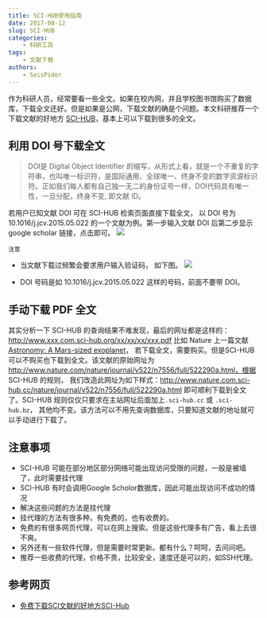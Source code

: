 ```yaml
---
title: SCI-HUB使用指南
date: 2017-08-12
slug: SCI-HUB
categories:
    - 科研工具
tags:
    - 文献下载
authors:
    - SeisPider
---
```

作为科研人员，经常要看一些全文。如果在校内网，并且学校图书馆购买了数据库，下载全文还好。但是如果是公网，下载文献的确是个问题。本文科研推荐一个下载文献的好地方 [SCI-HUB](http://sci-hub.cc/)，基本上可以下载到很多的全文。

## 利用 DOI 号下载全文

>DOI是 Digital Object Identifier 的缩写，从形式上看，就是一个不重复的字符串，也叫唯一标识符，是国际通用、全球唯一、终身不变的数字资源标识符。正如我们每人都有自己独一无二的身份证号一样，DOI代码具有唯一性，一旦分配，终身不变, 即文献 ID。

若用户已知文献 DOI 可在 SCI-HUB 检索页面直接下载全文， 以 DOI 号为10.1016/j.jcv.2015.05.022 的一个文献为例。第一步输入文献 DOI 后第二步显示 google scholar 链接，点击即可。
![](/images/SCI-HUB-DOI.png)

`注意`

-  当文献下载过频繁会要求用户输入验证码， 如下图。
![](/images/SCI-HUB-DOI-VERIFCATION.png)

- DOI 号码是如 10.1016/j.jcv.2015.05.022 这样的号码，前面不要带 DOI。

## 手动下载 PDF 全文
其实分析一下 SCI-HUB 的查询结果不难发现，最后的网址都是这样的： http://www.xxx.com.sci-hub.org/xx/xx/xx/xxx.pdf 比如 Nature 上一篇文献 [Astronomy: A Mars-sized exoplanet](http://www.nature.com/nature/journal/v522/n7556/full/522290a.html)， 若下载全文，需要购买。但是SCI-HUB 可以不购买也下载到全文。该文献的原始网址为 http://www.nature.com/nature/journal/v522/n7556/full/522290a.html，根据 SCI-HUB 的规则， 我们改造此网址为如下样式：http://www.nature.com.sci-hub.cc/nature/journal/v522/n7556/full/522290a.html 即可顺利下载到全文了。SCI-HUB 规则仅仅只要求在主站网址后面加上`.sci-hub.cc` 或 `.sci-hub.bz`， 其他均不变。该方法可以不用先查询数据库，只要知道文献的地址就可以手动进行下载了。

## 注意事项

- SCI-HUB 可能在部分地区部分网络可能出现访问受限的问题，一般是被墙了，此时需要挂代理
- SCI-HUB 有时会调用Google Scholor数据库，因此可能出现访问不成功的情况
- 解决这些问题的方法是挂代理
- 挂代理的方法有很多种，有免费的，也有收费的。
- 免费的有很多网页代理，可以在网上搜索。但是这些代理多有广告，看上去很不爽。
- 另外还有一些软件代理，但是需要时常更新。都有什么？呵呵，去问问吧。
- 推荐一些收费的代理，价格不贵，比较安全，速度还是可以的，如SSH代理。

## 参考网页
- [免费下载SCI文献的好地方SCI-Hub](https://www.howsci.com/sci-hub.html)
